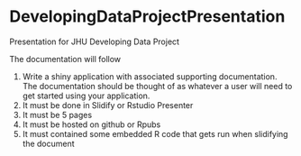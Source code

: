 # DevelopingDataProjectPresentation
Presentation for JHU Developing Data Project

The documentation will follow
1. Write a shiny application with associated supporting documentation. The documentation should be thought of as whatever a user will need to get started using your application.
2. It must be done in Slidify or Rstudio Presenter
3. It must be 5 pages
4. It must be hosted on github or Rpubs
5. It must contained some embedded R code that gets run when slidifying the document


